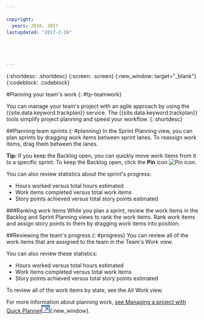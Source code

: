```yaml
---

copyright:
  years: 2016, 2017
lastupdated: "2017-2-16"


 

---
```


{:shortdesc: .shortdesc}
{:screen: .screen}
{:new_window: target="_blank"}
{:codeblock: .codeblock}

#Planning your team's work {: #tp-teamwork}  

You can manage your team's project with an agile approach by using the {{site.data.keyword.trackplan}} service. The {{site.data.keyword.trackplan}} tools simplify project planning and speed your workflow. 
{: shortdesc}

##Planning team sprints {: #planning}
In the Sprint Planning view, you can plan sprints by dragging work items between sprint lanes. To reassign work items, drag them between the lanes.  

**Tip:** If you keep the Backlog open, you can quickly move work items from it to a specific sprint. To keep the Backlog open, click the **Pin** icon <img  class="inline" src="./images/pin.gif" alt="Pin icon">.

You can also review statistics about the sprint's progress:
- Hours worked versus total hours estimated
- Work items completed versus total work items
- Story points achieved versus total story points estimated

###Ranking work items
While you plan a sprint, review the work items in the Backlog and Sprint Planning views to rank the work items. Rank work items and assign story points to them by dragging work items into position.

##Reviewing the team's progress {: #progress}
You can review all of the work items that are assigned to the team in the Team's Work view.

You can also review these statistics:
- Hours worked versus total hours estimated
- Work items completed versus total work items
- Story points achieved versus total story points estimated

To review all of the work items by state, see the All Work view.

For more information about planning work, [see Managing a project with Quick Planner![External link icon](../../icons/launch-glyph.svg "External link icon")](http://www.ibm.com/support/knowledgecenter/SSYMRC_6.0.1/com.ibm.team.concert.tutorial.doc/topics/tut_quick_planner_lesson.html){:new_window}.
